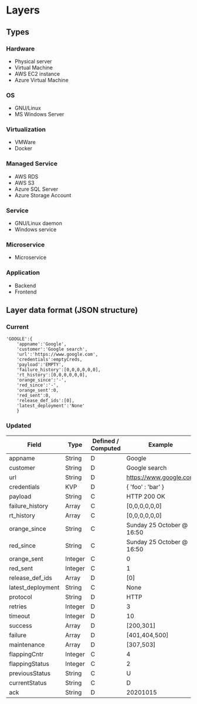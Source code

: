 # Layers

## Types

### Hardware

- Physical server
- Virtual Machine
- AWS EC2 instance
- Azure Virtual Machine

### OS

- GNU/Linux
- MS Windows Server

### Virtualization

- VMWare
- Docker

### Managed Service

- AWS RDS
- AWS S3
- Azure SQL Server
- Azure Storage Account

### Service

- GNU/Linux daemon
- Windows service

### Microservice

- Microservice

### Application

- Backend
- Frontend


## Layer data format (JSON structure)

### Current

```
'GOOGLE':{
    'appname':'Google',
    'customer':'Google search',
    'url':'https://www.google.com',
    'credentials':emptyCreds,
    'payload':'EMPTY',
    'failure_history':[0,0,0,0,0,0],
    'rt_history':[0,0,0,0,0,0],
    'orange_since':'-',
    'red_since':'-',
    'orange_sent':0,
    'red_sent':0,
    'release_def_ids':[0],
    'latest_deployment':'None'
    }
```

### Updated

| Field | Type | Defined / Computed | Example |
| ----- | ---- | ------------------ | ------- |
| appname | String | D | Google |
| customer | String | D | Google search |
| url | String | D | https://www.google.com |
| credentials | KVP | D | { 'foo' : 'bar' } |
| payload | String | C | HTTP 200 OK |
| failure_history | Array | C | [0,0,0,0,0,0] |
| rt_history | Array | C | [0,0,0,0,0,0] |
| orange_since | String | C | Sunday 25 October @ 16:50 |
| red_since | String | C | Sunday 25 October @ 16:50 |
| orange_sent | Integer | C | 0 |
| red_sent | Integer | C | 1 |
| release_def_ids | Array | D | [0] |
| latest_deployment | String | C | None |
| protocol | String | D | HTTP |
| retries | Integer | D | 3 |
| timeout | Integer | D | 10 |
| success | Array | D | [200,301] |
| failure | Array | D | [401,404,500] |
| maintenance | Array | D | [307,503] |
| flappingCntr | Integer | C | 4 |
| flappingStatus | Integer | C | 2 |
| previousStatus | String | C | U |
| currentStatus | String | C | D |
| ack | String | D | 20201015 |
